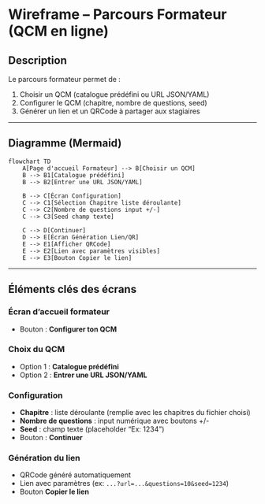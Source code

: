 # Wireframe – Parcours Formateur (QCM en ligne)

## Description

Le parcours formateur permet de :

1. Choisir un QCM (catalogue prédéfini ou URL JSON/YAML)
2. Configurer le QCM (chapitre, nombre de questions, seed)
3. Générer un lien et un QRCode à partager aux stagiaires

---

## Diagramme (Mermaid)

```mermaid
flowchart TD
    A[Page d'accueil Formateur] --> B[Choisir un QCM]
    B --> B1[Catalogue prédéfini]
    B --> B2[Entrer une URL JSON/YAML]

    B --> C[Écran Configuration]
    C --> C1[Sélection Chapitre liste déroulante]
    C --> C2[Nombre de questions input +/-]
    C --> C3[Seed champ texte]

    C --> D[Continuer]
    D --> E[Écran Génération Lien/QR]
    E --> E1[Afficher QRCode]
    E --> E2[Lien avec paramètres visibles]
    E --> E3[Bouton Copier le lien]
```

---

## Éléments clés des écrans

### Écran d’accueil formateur

- Bouton : **Configurer ton QCM**

### Choix du QCM

- Option 1 : **Catalogue prédéfini**
- Option 2 : **Entrer une URL JSON/YAML**

### Configuration

- **Chapitre** : liste déroulante (remplie avec les chapitres du fichier choisi)
- **Nombre de questions** : input numérique avec boutons +/-
- **Seed** : champ texte (placeholder “Ex: 1234”)
- Bouton : **Continuer**

### Génération du lien

- QRCode généré automatiquement
- Lien avec paramètres (ex: `...?url=...&questions=10&seed=1234`)
- Bouton **Copier le lien**
